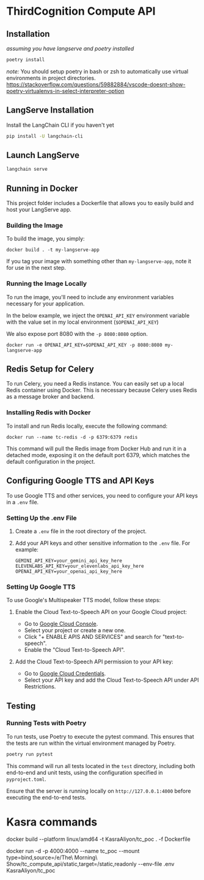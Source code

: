 # ThirdCognition Compute API

## Installation

_assuming you have langserve and poetry installed_

```bash
poetry install
```

_note:_ You should setup poetry in bash or zsh to automatically use virtual environments in project directories.
https://stackoverflow.com/questions/59882884/vscode-doesnt-show-poetry-virtualenvs-in-select-interpreter-option

## LangServe Installation

Install the LangChain CLI if you haven't yet

```bash
pip install -U langchain-cli
```

## Launch LangServe

```bash
langchain serve
```

## Running in Docker

This project folder includes a Dockerfile that allows you to easily build and host your LangServe app.

### Building the Image

To build the image, you simply:

```shell
docker build . -t my-langserve-app
```

If you tag your image with something other than `my-langserve-app`,
note it for use in the next step.

### Running the Image Locally

To run the image, you'll need to include any environment variables
necessary for your application.

In the below example, we inject the `OPENAI_API_KEY` environment
variable with the value set in my local environment
(`$OPENAI_API_KEY`)

We also expose port 8080 with the `-p 8080:8080` option.

```shell
docker run -e OPENAI_API_KEY=$OPENAI_API_KEY -p 8080:8080 my-langserve-app
```

## Redis Setup for Celery

To run Celery, you need a Redis instance. You can easily set up a local Redis container using Docker. This is necessary because Celery uses Redis as a message broker and backend.

### Installing Redis with Docker

To install and run Redis locally, execute the following command:

```shell
docker run --name tc-redis -d -p 6379:6379 redis
```

This command will pull the Redis image from Docker Hub and run it in a detached mode, exposing it on the default port 6379, which matches the default configuration in the project.

## Configuring Google TTS and API Keys

To use Google TTS and other services, you need to configure your API keys in a `.env` file.

### Setting Up the .env File

1. Create a `.env` file in the root directory of the project.
2. Add your API keys and other sensitive information to the `.env` file. For example:

    ```plaintext
    GEMINI_API_KEY=your_gemini_api_key_here
    ELEVENLABS_API_KEY=your_elevenlabs_api_key_here
    OPENAI_API_KEY=your_openai_api_key_here
    ```

### Setting Up Google TTS

To use Google's Multispeaker TTS model, follow these steps:

1. Enable the Cloud Text-to-Speech API on your Google Cloud project:
   - Go to [Google Cloud Console](https://console.cloud.google.com/apis/dashboard).
   - Select your project or create a new one.
   - Click "+ ENABLE APIS AND SERVICES" and search for "text-to-speech".
   - Enable the "Cloud Text-to-Speech API".

2. Add the Cloud Text-to-Speech API permission to your API key:
   - Go to [Google Cloud Credentials](https://console.cloud.google.com/apis/credentials).
   - Select your API key and add the Cloud Text-to-Speech API under API Restrictions.

## Testing

### Running Tests with Poetry

To run tests, use Poetry to execute the pytest command. This ensures that the tests are run within the virtual environment managed by Poetry.

```bash
poetry run pytest
```

This command will run all tests located in the `test` directory, including both end-to-end and unit tests, using the configuration specified in `pyproject.toml`.

Ensure that the server is running locally on `http://127.0.0.1:4000` before executing the end-to-end tests.


# Kasra commands

docker build --platform linux/amd64 -t KasraAliyon/tc_poc . -f Dockerfile

docker run -d -p 4000:4000 --name tc_poc --mount type=bind,source=/e/The\ Morning\ Show/tc_compute_api/static,target=/static,readonly --env-file .env KasraAliyon/tc_poc